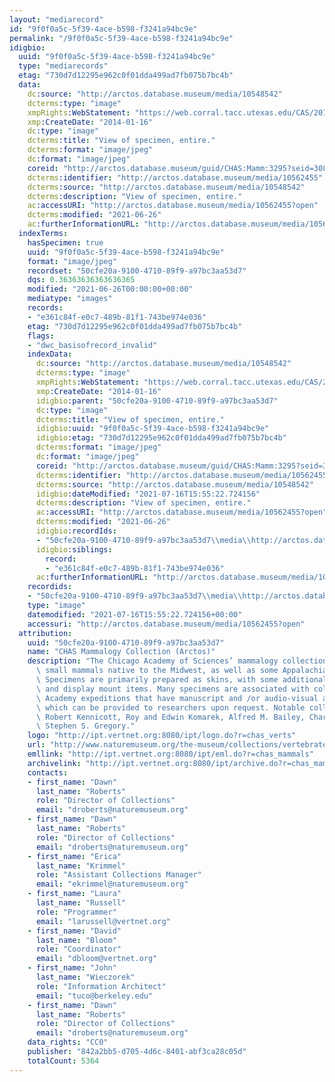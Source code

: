 ```yaml
---
layout: "mediarecord"
id: "9f0f0a5c-5f39-4ace-b598-f3241a94bc9e"
permalink: "/9f0f0a5c-5f39-4ace-b598-f3241a94bc9e"
idigbio:
  uuid: "9f0f0a5c-5f39-4ace-b598-f3241a94bc9e"
  type: "mediarecords"
  etag: "730d7d12295e962c0f01dda499ad7fb075b7bc4b"
  data:
    dc:source: "http://arctos.database.museum/media/10548542"
    dcterms:type: "image"
    xmpRights:WebStatement: "https://web.corral.tacc.utexas.edu/CAS/20161217-02/jpg/chas_mamm_3295.1.jpg"
    xmp:CreateDate: "2014-01-16"
    dc:type: "image"
    dcterms:title: "View of specimen, entire."
    dcterms:format: "image/jpeg"
    dc:format: "image/jpeg"
    coreid: "http://arctos.database.museum/guid/CHAS:Mamm:3295?seid=3088373"
    dcterms:identifier: "http://arctos.database.museum/media/10562455"
    dcterms:source: "http://arctos.database.museum/media/10548542"
    dcterms:description: "View of specimen, entire."
    ac:accessURI: "http://arctos.database.museum/media/10562455?open"
    dcterms:modified: "2021-06-26"
    ac:furtherInformationURL: "http://arctos.database.museum/media/10562455"
  indexTerms:
    hasSpecimen: true
    uuid: "9f0f0a5c-5f39-4ace-b598-f3241a94bc9e"
    format: "image/jpeg"
    recordset: "50cfe20a-9100-4710-89f9-a97bc3aa53d7"
    dqs: 0.36363636363636365
    modified: "2021-06-26T00:00:00+00:00"
    mediatype: "images"
    records:
    - "e361c84f-e0c7-489b-81f1-743be974e036"
    etag: "730d7d12295e962c0f01dda499ad7fb075b7bc4b"
    flags:
    - "dwc_basisofrecord_invalid"
    indexData:
      dc:source: "http://arctos.database.museum/media/10548542"
      dcterms:type: "image"
      xmpRights:WebStatement: "https://web.corral.tacc.utexas.edu/CAS/20161217-02/jpg/chas_mamm_3295.1.jpg"
      xmp:CreateDate: "2014-01-16"
      idigbio:parent: "50cfe20a-9100-4710-89f9-a97bc3aa53d7"
      dc:type: "image"
      dcterms:title: "View of specimen, entire."
      idigbio:uuid: "9f0f0a5c-5f39-4ace-b598-f3241a94bc9e"
      idigbio:etag: "730d7d12295e962c0f01dda499ad7fb075b7bc4b"
      dcterms:format: "image/jpeg"
      dc:format: "image/jpeg"
      coreid: "http://arctos.database.museum/guid/CHAS:Mamm:3295?seid=3088373"
      dcterms:identifier: "http://arctos.database.museum/media/10562455"
      dcterms:source: "http://arctos.database.museum/media/10548542"
      idigbio:dateModified: "2021-07-16T15:55:22.724156"
      dcterms:description: "View of specimen, entire."
      ac:accessURI: "http://arctos.database.museum/media/10562455?open"
      dcterms:modified: "2021-06-26"
      idigbio:recordIds:
      - "50cfe20a-9100-4710-89f9-a97bc3aa53d7\\media\\http://arctos.database.museum/media/10562455"
      idigbio:siblings:
        record:
        - "e361c84f-e0c7-489b-81f1-743be974e036"
      ac:furtherInformationURL: "http://arctos.database.museum/media/10562455"
    recordids:
    - "50cfe20a-9100-4710-89f9-a97bc3aa53d7\\media\\http://arctos.database.museum/media/10562455"
    type: "image"
    datemodified: "2021-07-16T15:55:22.724156+00:00"
    accessuri: "http://arctos.database.museum/media/10562455?open"
  attribution:
    uuid: "50cfe20a-9100-4710-89f9-a97bc3aa53d7"
    name: "CHAS Mammalogy Collection (Arctos)"
    description: "The Chicago Academy of Sciences’ mammalogy collection contains mostly\
      \ small mammals native to the Midwest, as well as some Appalachian species.\
      \ Specimens are primarily prepared as skins, with some additional osteological\
      \ and display mount items. Many specimens are associated with collectors or\
      \ Academy expeditions that have manuscript and /or audio-visual archival material,\
      \ which can be provided to researchers upon request. Notable collectors include\
      \ Robert Kennicott, Roy and Edwin Komarek, Alfred M. Bailey, Charles D. Brower,\
      \ Stephen S. Gregory."
    logo: "http://ipt.vertnet.org:8080/ipt/logo.do?r=chas_verts"
    url: "http://www.naturemuseum.org/the-museum/collections/vertebrates"
    emllink: "http://ipt.vertnet.org:8080/ipt/eml.do?r=chas_mammals"
    archivelink: "http://ipt.vertnet.org:8080/ipt/archive.do?r=chas_mammals"
    contacts:
    - first_name: "Dawn"
      last_name: "Roberts"
      role: "Director of Collections"
      email: "droberts@naturemuseum.org"
    - first_name: "Dawn"
      last_name: "Roberts"
      role: "Director of Collections"
      email: "droberts@naturemuseum.org"
    - first_name: "Erica"
      last_name: "Krimmel"
      role: "Assistant Collections Manager"
      email: "ekrimmel@naturemuseum.org"
    - first_name: "Laura"
      last_name: "Russell"
      role: "Programmer"
      email: "larussell@vertnet.org"
    - first_name: "David"
      last_name: "Bloom"
      role: "Coordinator"
      email: "dbloom@vertnet.org"
    - first_name: "John"
      last_name: "Wieczorek"
      role: "Information Architect"
      email: "tuco@berkeley.edu"
    - first_name: "Dawn"
      last_name: "Roberts"
      role: "Director of Collections"
      email: "droberts@naturemuseum.org"
    data_rights: "CC0"
    publisher: "842a2bb5-d705-4d6c-8401-abf3ca28c05d"
    totalCount: 5364
---
```

